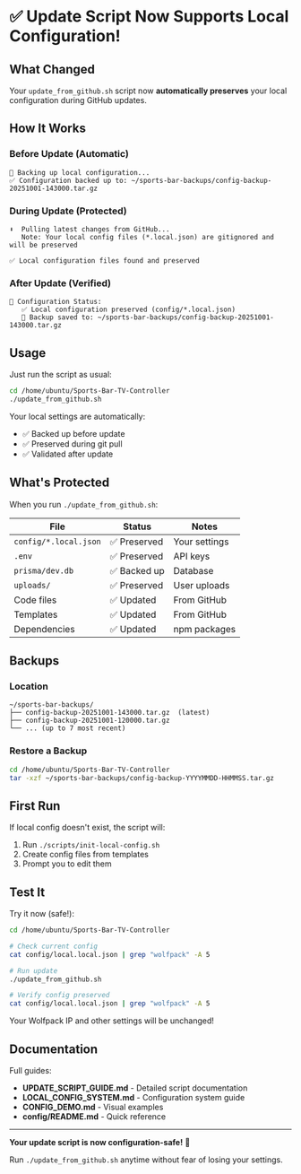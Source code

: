 # ✅ Update Script Now Supports Local Configuration!

## What Changed

Your `update_from_github.sh` script now **automatically preserves** your local configuration during GitHub updates.

## How It Works

### Before Update (Automatic)
```
💾 Backing up local configuration...
✅ Configuration backed up to: ~/sports-bar-backups/config-backup-20251001-143000.tar.gz
```

### During Update (Protected)
```
⬇️  Pulling latest changes from GitHub...
   Note: Your local config files (*.local.json) are gitignored and will be preserved

✅ Local configuration files found and preserved
```

### After Update (Verified)
```
🔧 Configuration Status:
   ✅ Local configuration preserved (config/*.local.json)
   💾 Backup saved to: ~/sports-bar-backups/config-backup-20251001-143000.tar.gz
```

## Usage

Just run the script as usual:

```bash
cd /home/ubuntu/Sports-Bar-TV-Controller
./update_from_github.sh
```

Your local settings are automatically:
- ✅ Backed up before update
- ✅ Preserved during git pull
- ✅ Validated after update

## What's Protected

When you run `./update_from_github.sh`:

| File | Status | Notes |
|------|--------|-------|
| `config/*.local.json` | ✅ Preserved | Your settings |
| `.env` | ✅ Preserved | API keys |
| `prisma/dev.db` | ✅ Backed up | Database |
| `uploads/` | ✅ Preserved | User uploads |
| Code files | ✅ Updated | From GitHub |
| Templates | ✅ Updated | From GitHub |
| Dependencies | ✅ Updated | npm packages |

## Backups

### Location
```
~/sports-bar-backups/
├── config-backup-20251001-143000.tar.gz  (latest)
├── config-backup-20251001-120000.tar.gz
└── ... (up to 7 most recent)
```

### Restore a Backup
```bash
cd /home/ubuntu/Sports-Bar-TV-Controller
tar -xzf ~/sports-bar-backups/config-backup-YYYYMMDD-HHMMSS.tar.gz
```

## First Run

If local config doesn't exist, the script will:
1. Run `./scripts/init-local-config.sh`
2. Create config files from templates
3. Prompt you to edit them

## Test It

Try it now (safe!):

```bash
cd /home/ubuntu/Sports-Bar-TV-Controller

# Check current config
cat config/local.local.json | grep "wolfpack" -A 5

# Run update
./update_from_github.sh

# Verify config preserved
cat config/local.local.json | grep "wolfpack" -A 5
```

Your Wolfpack IP and other settings will be unchanged!

## Documentation

Full guides:
- **UPDATE_SCRIPT_GUIDE.md** - Detailed script documentation
- **LOCAL_CONFIG_SYSTEM.md** - Configuration system guide
- **CONFIG_DEMO.md** - Visual examples
- **config/README.md** - Quick reference

---

**Your update script is now configuration-safe!** 🎉

Run `./update_from_github.sh` anytime without fear of losing your settings.
